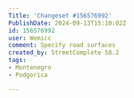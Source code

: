 ```yaml
---
Title: 'Changeset #156576992'
PublishDate: 2024-09-13T15:10:02Z
id: 156576992
user: Wemicc
comment: Specify road surfaces
created_by: StreetComplete 58.2
tags:
- Montenegro
- Podgorica

---
```

